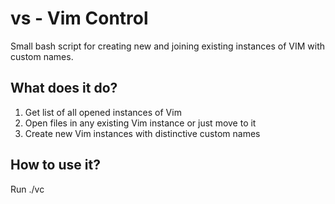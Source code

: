# vs - Vim Control

Small bash script for creating new and joining existing instances of VIM with custom names.


## What does it do?

1. Get list of all opened instances of Vim
2. Open files in any existing Vim instance or just move to it
3. Create new Vim instances with distinctive custom names


## How to use it?

Run ./vc
